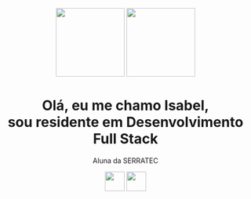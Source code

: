 <div align="center">
  <img src="https://github-readme-stats.vercel.app/api?username=isabeels&hide=stars&show_icons=true&theme=radical" 
       height="140px;" />
   <img src="https://github-readme-stats.vercel.app/api/top-langs/?username=isabeels&theme=radical&layout=compact" height="140px;" />
</div>

<div align="center">
  <h1> Olá, eu me chamo Isabel,<br> sou residente em Desenvolvimento Full Stack </h1>
  <p> Aluna da SERRATEC</p>
</div>

<div align="center">
<img src="https://cdn.jsdelivr.net/gh/devicons/devicon/icons/postgresql/postgresql-original-wordmark.svg" height="40px;" />
<img src="https://cdn.jsdelivr.net/gh/devicons/devicon/icons/java/java-original-wordmark.svg" height="40px;"/>
          
          
</div>         
          
          
